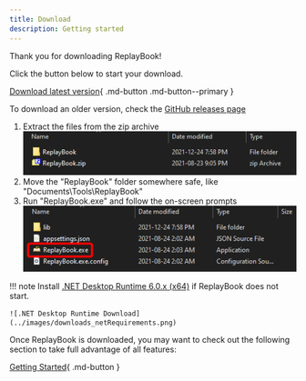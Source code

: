 ```yaml
---
title: Download
description: Getting started
---
```


Thank you for downloading ReplayBook!

Click the button below to start your download.

[Download latest version](https://github.com/fraxiinus/replaybook/releases/latest/download/ReplayBook.zip){ .md-button .md-button--primary }

To download an older version, check the [GitHub releases page](https://github.com/fraxiinus/ReplayBook/releases)

1. Extract the files from the zip archive  
    ![Extract Archive](../images/downloads_ExtractArchive.png)
2. Move the "ReplayBook" folder somewhere safe, like "Documents\Tools\ReplayBook"
3. Run "ReplayBook.exe" and follow the on-screen prompts  
    ![Run Program](../images/downloads_CorrectFile.png)

!!! note
    Install [.NET Desktop Runtime 6.0.x (x64)](https://dotnet.microsoft.com/en-us/download/dotnet/6.0) if ReplayBook does not start.

    ![.NET Desktop Runtime Download](../images/downloads_netRequirements.png)

Once ReplayBook is downloaded, you may want to check out the following section to take full advantage of all features:

[Getting Started](../getting-started/setting-up-replaybook.md){ .md-button }
